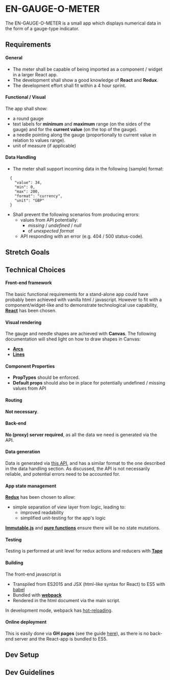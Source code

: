 # EN-GAUGE-O-METER
The EN-GAUGE-O-METER is a small app which displays numerical data in the form of a gauge-type indicator.

## Requirements
#### General
- The meter shall be capable of being imported as a component / widget in a larger React app.
- The development shall show a good knowledge of **React** and **Redux**.
- The development effort shall fit within a 4 hour sprint.

#### Functional / Visual
The app shall show:
- a round gauge
- text labels for **minimum** and **maximum** range (on the sides of the gauge) and for the **current value** (on the top of the gauge).
- a needle pointing along the gauge (proportionally to current value in relation to values range).
- unit of measure (if applicable)

#### Data Handling
- The meter shall support incoming data in the following (sample) format:
```
  {
    "value": 34,
    "min": 0,
    "max": 200,
    "format": "currency",
    "unit": "GBP"
  }
```
- Shall prevent the following scenarios from producing errors:
  - values from API potentially:
    - *missing* / *undefined* / *null*
    - of *unexpected format*
  - API responding with an error (e.g. 404 / 500 status-code).

## Stretch Goals

## Technical Choices
#### Front-end framework
The basic functional requirements for a stand-alone app could have probably been achieved with vanilla html / javascript. However to fit with a component/widget-like and to demonstrate technological use capability, **[React](https://facebook.github.io/react/)** has been chosen.

#### Visual rendering
The gauge and needle shapes are achieved with **Canvas**.
The following documentation will shed light on how to draw shapes in Canvas:
- **[Arcs](https://developer.mozilla.org/it/docs/Web/API/CanvasRenderingContext2D/arc)**
- **[Lines](https://developer.mozilla.org/en-US/docs/Web/API/Canvas_API/Tutorial/Drawing_shapes#Lines)**

#### Component Properties
- **PropTypes** should be enforced.
- **Default props** should also be in place for potentially undefined / missing values from API

#### Routing
**Not necessary**.

#### Back-end
**No (proxy) server required**, as all the data we need is generated via the API.

#### Data generation
Data is generated via [this API](https://widgister.herokuapp.com/challenge/frontend), and has a similar format to the one described in the data handling section. As discussed, the API is not necessarily reliable, and potential errors need to be accounted for.

#### App state management
**[Redux](
redux.js.org/)** has been chosen to allow:
- simple separation of view layer from logic, leading to:
  - improved readability
  - simplified unit-testing for the app's logic

**[Immutable.js](https://facebook.github.io/immutable-js/)** and **[pure functions](https://en.wikipedia.org/wiki/Pure_function)** ensure there will be no state mutations.

#### Testing
Testing is performed at unit level for redux actions and reducers with **[Tape](https://github.com/substack/tape)**

#### Building
The front-end javascript is
- Transpiled from ES2015 and JSX (html-like syntax for React) to ES5 with [babel](https://babeljs.io/docs/plugins/)
- Bundled with **[webpack](https://webpack.github.io/docs/)**
- Rendered in the html document via the main script.

In development mode, webpack has [hot-reloading](https://webpack.github.io/docs/hot-module-replacement-with-webpack.html).

#### Online deployment
This is easily done via **GH pages** (see the guide [here](https://help.github.com/articles/user-organization-and-project-pages/)), as there is no back-end server and the React-app is bundled to ES5.

## Dev Setup

## Dev Guidelines
